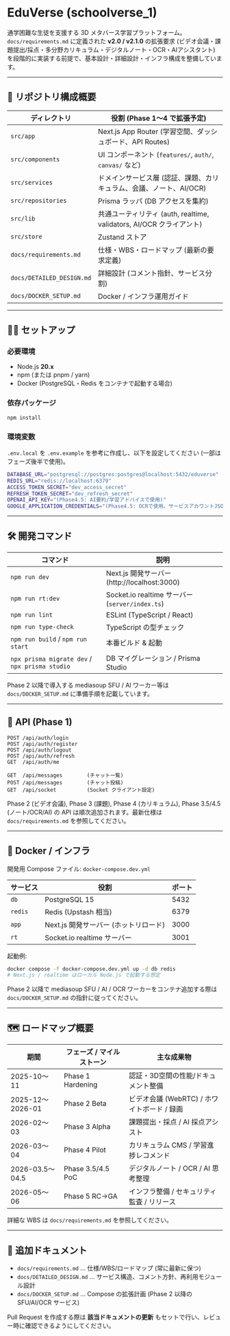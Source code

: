 # EduVerse (schoolverse_1)

通学困難な生徒を支援する 3D メタバース学習プラットフォーム。  
`docs/requirements.md` に定義された **v2.0 / v2.1.0** の拡張要求 (ビデオ会議・課題提出/採点・多分野カリキュラム・デジタルノート・OCR・AIアシスタント) を段階的に実装する前提で、基本設計・詳細設計・インフラ構成を整備しています。

---

## 📁 リポジトリ構成概要

| ディレクトリ | 役割 (Phase 1〜4 で拡張予定) |
|--------------|-------------------------------|
| `src/app` | Next.js App Router (学習空間、ダッシュボード、API Routes) |
| `src/components` | UI コンポーネント (`features/`, `auth/`, `canvas/` など) |
| `src/services` | ドメインサービス層 (認証、課題、カリキュラム、会議、ノート、AI/OCR) |
| `src/repositories` | Prisma ラッパ (DB アクセスを集約) |
| `src/lib` | 共通ユーティリティ (auth, realtime, validators, AI/OCR クライアント) |
| `src/store` | Zustand ストア |
| `docs/requirements.md` | 仕様・WBS・ロードマップ (最新の要求定義) |
| `docs/DETAILED_DESIGN.md` | 詳細設計 (コメント指針、サービス分割) |
| `docs/DOCKER_SETUP.md` | Docker / インフラ運用ガイド |

---

## 🧑‍🔧 セットアップ

### 必要環境
- Node.js **20.x**
- npm (または pnpm / yarn)
- Docker (PostgreSQL・Redis をコンテナで起動する場合)

### 依存パッケージ

```bash
npm install
```

### 環境変数

`.env.local` を `.env.example` を参考に作成し、以下を設定してください (一部はフェーズ後半で使用)。

```bash
DATABASE_URL="postgresql://postgres:postgres@localhost:5432/eduverse"
REDIS_URL="redis://localhost:6379"
ACCESS_TOKEN_SECRET="dev_access_secret"
REFRESH_TOKEN_SECRET="dev_refresh_secret"
OPENAI_API_KEY="(Phase4.5: AI要約/学習アドバイスで使用)"
GOOGLE_APPLICATION_CREDENTIALS="(Phase4.5: OCRで使用。サービスアカウントJSONへのパス)"
```

---

## 🛠️ 開発コマンド

| コマンド | 説明 |
|----------|------|
| `npm run dev` | Next.js 開発サーバー (http://localhost:3000) |
| `npm run rt:dev` | Socket.io realtime サーバー (`server/index.ts`) |
| `npm run lint` | ESLint (TypeScript / React) |
| `npm run type-check` | TypeScript の型チェック |
| `npm run build` / `npm run start` | 本番ビルド & 起動 |
| `npx prisma migrate dev` / `npx prisma studio` | DB マイグレーション / Prisma Studio |

Phase 2 以降で導入する mediasoup SFU / AI ワーカー等は `docs/DOCKER_SETUP.md` に準備手順を記載しています。

---

## 📡 API (Phase 1)

```
POST /api/auth/login
POST /api/auth/register
POST /api/auth/logout
POST /api/auth/refresh
GET  /api/auth/me

GET  /api/messages        (チャット一覧)
POST /api/messages        (チャット投稿)
GET  /api/socket          (Socket クライアント設定)
```

Phase 2 (ビデオ会議), Phase 3 (課題), Phase 4 (カリキュラム), Phase 3.5/4.5 (ノート/OCR/AI) の API は順次追加されます。最新仕様は `docs/requirements.md` を参照してください。

---

## 🐳 Docker / インフラ

開発用 Compose ファイル: `docker-compose.dev.yml`  

| サービス | 役割 | ポート |
|----------|------|--------|
| `db` | PostgreSQL 15 | 5432 |
| `redis` | Redis (Upstash 相当) | 6379 |
| `app` | Next.js 開発サーバー (ホットリロード) | 3000 |
| `rt` | Socket.io realtime サーバー | 3001 |

起動例:

```bash
docker compose -f docker-compose.dev.yml up -d db redis
# Next.js / realtime はローカル Node.js で起動する想定
```

Phase 2 以降で mediasoup SFU / AI / OCR ワーカーをコンテナ追加する際は `docs/DOCKER_SETUP.md` の指針に従ってください。

---

## 🗺️ ロードマップ概要

| 期間 | フェーズ / マイルストーン | 主な成果物 |
|------|---------------------------|------------|
| 2025-10〜11 | Phase 1 Hardening | 認証・3D空間の性能/ドキュメント整備 |
| 2025-12〜2026-01 | Phase 2 Beta | ビデオ会議 (WebRTC) / ホワイトボード / 録画 |
| 2026-02〜03 | Phase 3 Alpha | 課題提出・採点 / AI 採点アシスト |
| 2026-03〜04 | Phase 4 Pilot | カリキュラム CMS / 学習進捗レコメンド |
| 2026-03.5〜04.5 | Phase 3.5/4.5 PoC | デジタルノート / OCR / AI 思考整理 |
| 2026-05〜06 | Phase 5 RC→GA | インフラ整備 / セキュリティ監査 / リリース |

詳細な WBS は `docs/requirements.md` を参照してください。

---

## 📝 追加ドキュメント

- `docs/requirements.md` … 仕様/WBS/ロードマップ (常に最新に保つ)  
- `docs/DETAILED_DESIGN.md` … サービス構造、コメント方針、再利用モジュール設計  
- `docs/DOCKER_SETUP.md` … Compose の拡張計画 (Phase 2 以降の SFU/AI/OCR サービス)  

Pull Request を作成する際は **該当ドキュメントの更新** もセットで行い、レビュー時に確認できるようにしてください。
